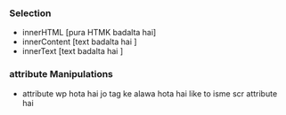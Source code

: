 ### Selection ###
- innerHTML [pura HTMK badalta hai]
- innerContent [text badalta hai ]
- innerText [text badalta hai ]

### attribute Manipulations ###

- attribute wp hota hai jo tag ke alawa hota hai like <script src="srcipt.js"></script> to isme scr attribute hai